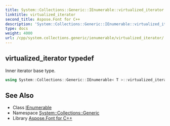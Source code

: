 ```yaml
---
title: System::Collections::Generic::IEnumerable::virtualized_iterator typedef
linktitle: virtualized_iterator
second_title: Aspose.Font for C++
description: 'System::Collections::Generic::IEnumerable::virtualized_iterator typedef. Inner iterator base type in C++.'
type: docs
weight: 4000
url: /cpp/system.collections.generic/ienumerable/virtualized_iterator/
---
```

## virtualized_iterator typedef


Inner iterator base type.

```cpp
using System::Collections::Generic::IEnumerable< T >::virtualized_iterator =  System::Details::VirtualizedIteratorBase<T>
```

## See Also

* Class [IEnumerable](../)
* Namespace [System::Collections::Generic](../../)
* Library [Aspose.Font for C++](../../../)
